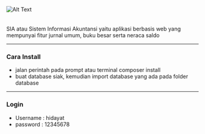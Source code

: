 ![Alt Text](https://raw.githubusercontent.com/yat98/sia/master/assets/img/brand/blue.png)
<br><br><br>
SIA atau Sistem Informasi Akuntansi yaitu aplikasi berbasis web yang mempunyai fitur jurnal umum, buku besar serta neraca saldo
<hr>
<h3>Cara Install</h3>
<ul>
<li>jalan perintah pada prompt atau terminal composer install</li>
<li>buat database siak, kemudian import database yang ada pada folder database</li>
</ul>
<hr>
<h3>Login</h3>
<ul>
<li>Username : hidayat</li>
<li>password : 12345678</li>
</u>
